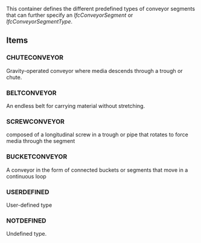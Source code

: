 This container defines the different predefined types of conveyor segments that can further specify an _IfcConveyorSegment_ or _IfcConveyorSegmentType_.

<!-- end of short definition -->


## Items

### CHUTECONVEYOR
Gravity-operated conveyor where media descends through a trough or chute.

### BELTCONVEYOR
An endless belt for carrying material without stretching.

### SCREWCONVEYOR
composed of a longitudinal screw in a trough or pipe that rotates to force media through the segment

### BUCKETCONVEYOR
A conveyor in the form of connected buckets or segments that move in a continuous loop

### USERDEFINED
User-defined type

### NOTDEFINED
Undefined type.
